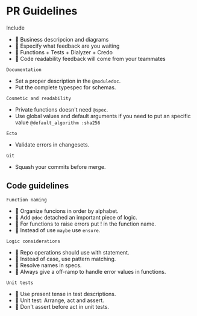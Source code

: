 # PR Guidelines

Include

- 📍 Business descripcion and diagrams
- 📍 Especify what feedback are you waiting
- 📍 Functions + Tests + Dialyzer + Credo
- 📍 Code readability feedback will come from your teammates

`Documentation`
- Set a proper description in the `@moduledoc`.
- Put the complete typespec for schemas.

`Cosmetic and readability`
- Private functions doesn't need `@spec`.
- Use global values and default arguments if you need to put an specific value `@default_algorithm :sha256`

`Ecto`
- Validate errors in changesets.

`Git`
- Squash your commits before merge.

## Code guidelines

`Function naming`
- 📍 Organize funcions in order by alphabet.
- 📍 Add `@doc` detached an important piece of logic.
- 📍 For functions to raise errors put ! in the function name.
- 📍 Instead of use `maybe` use `ensure`.

`Logic considerations`
- 📍 Repo operations should use with statement.
- 📍 Instead of case, use pattern matching.
- 📍 Resolve names in specs.
- 📍 Always give a off-ramp to handle error values in functions.

`Unit tests`
- 📍 Use present tense in test descriptions.
- 📍 Unit test: Arrange, act and assert.
- 📍 Don't assert before act in unit tests.


